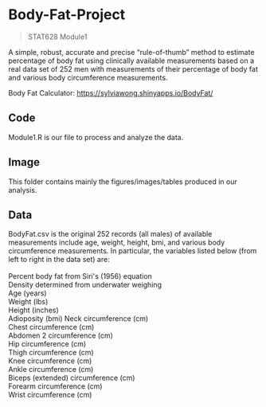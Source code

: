 # Body-Fat-Project
> STAT628 Module1


A simple, robust, accurate and precise “rule-of-thumb” method to estimate percentage of body fat using clinically available measurements based on a real data set of 252 men with measurements of their percentage of body fat and various body circumference measurements.

Body Fat Calculator: https://sylviawong.shinyapps.io/BodyFat/

## Code
Module1.R is our file to process and analyze the data.

## Image
This folder contains mainly the figures/images/tables produced in our analysis.

## Data
BodyFat.csv is the original 252 records (all males) of available measurements include age, weight, height, bmi, and various body circumference measurements. In particular, the variables listed below (from left to right in the data set) are:
<br>
<br>Percent body fat from Siri's (1956) equation
<br>Density determined from underwater weighing
<br>Age (years)
<br>Weight (lbs)
<br>Height (inches)
<br>Adioposity (bmi) Neck circumference (cm)
<br>Chest circumference (cm)
<br>Abdomen 2 circumference (cm)
<br>Hip circumference (cm)
<br>Thigh circumference (cm)
<br>Knee circumference (cm)
<br>Ankle circumference (cm)
<br>Biceps (extended) circumference (cm)
<br>Forearm circumference (cm)
<br>Wrist circumference (cm)
